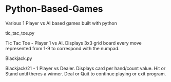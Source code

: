 # Python-Based-Games
Various 1 Player vs AI based games built with python


tic_tac_toe.py 

Tic Tac Toe - Player 1 vs AI. Displays 3x3 grid board every move represented from 1-9 to correspond with the numpad.

Blackjack.py

Blackjack/21 - 1 Player vs Dealer. Displays card per hand/count value. Hit or Stand until theres a winner. Deal or Quit to continue playing or exit program.
